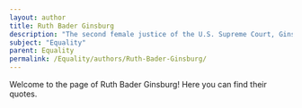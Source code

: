 ```yaml
---
layout: author
title: Ruth Bader Ginsburg
description: "The second female justice of the U.S. Supreme Court, Ginsburg was a strong advocate for gender equality and women's rights throughout her career."
subject: "Equality"
parent: Equality
permalink: /Equality/authors/Ruth-Bader-Ginsburg/
---
```


Welcome to the page of Ruth Bader Ginsburg! Here you can find their quotes.
